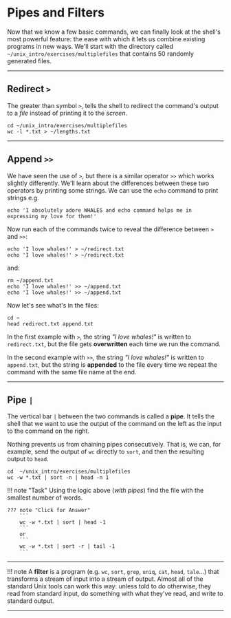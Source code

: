 # Pipes and Filters

Now that we know a few basic commands, we can finally look at the
shell's most powerful feature: the ease with which it lets us combine
existing programs in new ways. We'll start with the directory called
`~/unix_intro/exercises/multiplefiles` that contains 50 randomly
generated files.

------------------------------------------------------------------------

## Redirect `>`

The greater than symbol `>`, tells the shell to redirect the command's
output to a *file* instead of printing it to the *screen*.

```{bash, echo = T, eval=F}
cd ~/unix_intro/exercises/multiplefiles
wc -l *.txt > ~/lengths.txt
```

------------------------------------------------------------------------

## Append `>>`

We have seen the use of `>`, but there is a similar operator `>>` which
works slightly differently. We'll learn about the differences between
these two operators by printing some strings. We can use the `echo`
command to print strings e.g.

```
echo 'I absolutely adore WHALES and echo command helps me in expressing my love for them!'
```

Now run each of the commands twice to reveal the difference between `>`
and `>>`:

```
echo 'I love whales!' > ~/redirect.txt
echo 'I love whales!' > ~/redirect.txt
```

and:

```
rm ~/append.txt
echo 'I love whales!' >> ~/append.txt
echo 'I love whales!' >> ~/append.txt
```

Now let's see what's in the files:

```
cd ~
head redirect.txt append.txt 
```

In the first example with `>`, the string *"I love whales!"* is written
to `redirect.txt`, but the file gets **overwritten** each time we run
the command.

In the second example with `>>`, the string *"I love whales!"* is
written to `append.txt`, but the string is **appended** to the file
every time we repeat the command with the same file name at the end.

------------------------------------------------------------------------

## Pipe `|`

The vertical bar `|` between the two commands is called a **pipe**. It
tells the shell that we want to use the output of the command on the
left as the input to the command on the right.

Nothing prevents us from chaining pipes consecutively. That is, we can,
for example, send the output of `wc` directly to `sort`, and then the
resulting output to `head`.

```
cd  ~/unix_intro/exercises/multiplefiles
wc -w *.txt | sort -n | head -n 1
```

!!! note "Task"
    Using the logic above (_with pipes_) find the file with the smallest number of words.

    ??? note "Click for Answer"
        ```
        wc -w *.txt | sort | head -1
        ```
        or
        ```
        wc -w *.txt | sort -r | tail -1
        ```

------------------------------------------------------------------------

!!! note
    A **filter** is a program (e.g. `wc`, `sort`, `grep`, `uniq`, `cat`,
    `head`, `tale`...) that transforms a stream of input into a stream of
    output. Almost all of the standard Unix tools can work this way: unless
    told to do otherwise, they read from standard input, do something with
    what they've read, and write to standard output.

------------------------------------------------------------------------
